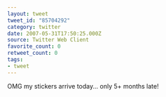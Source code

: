 ```yaml
---
layout: tweet
tweet_id: "85704292"
category: twitter
date: 2007-05-31T17:50:25.000Z
source: Twitter Web Client
favorite_count: 0
retweet_count: 0
tags:
- tweet
---
```


OMG my stickers arrive today... only 5+ months late!
